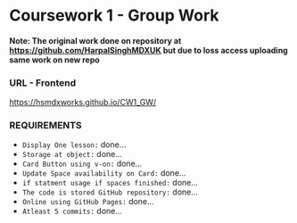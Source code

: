 # Coursework 1 - Group Work
#### Note: The original work done on repository at https://github.com/HarpalSinghMDXUK but due to loss access uploading same work on new repo

### URL - Frontend
https://hsmdxworks.github.io/CW1_GW/

### REQUIREMENTS
- `Display One lesson:` done...
- `Storage at object:` done...
- `Card Button using v-on:` done...
- `Update Space availability on Card:` done...
- `if statment usage if spaces finished:` done...
- `The code is stored GitHub repository:` done...
- `Online using GitHub Pages:` done...
- `Atleast 5 commits:` done... 
 
